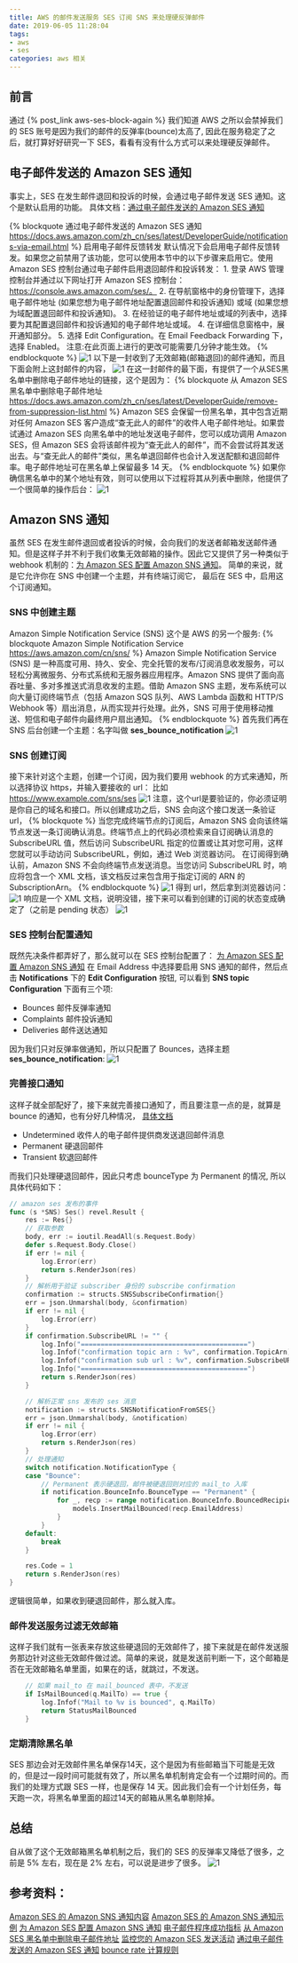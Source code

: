 ```yaml
---
title: AWS 的邮件发送服务 SES 订阅 SNS 来处理硬反弹邮件
date: 2019-06-05 11:28:04
tags: 
- aws
- ses
categories: aws 相关
---
```

## 前言
通过 {% post_link aws-ses-block-again %} 我们知道 AWS 之所以会禁掉我们的 SES 账号是因为我们的邮件的反弹率(bounce)太高了, 因此在服务稳定了之后，就打算好好研究一下 SES，看看有没有什么方式可以来处理硬反弹邮件。
## 电子邮件发送的 Amazon SES 通知
事实上，SES 在发生邮件退回和投诉的时候，会通过电子邮件发送 SES 通知。这个是默认启用的功能。 具体文档：[通过电子邮件发送的 Amazon SES 通知](https://docs.aws.amazon.com/zh_cn/ses/latest/DeveloperGuide/notifications-via-email.html)
<!--more-->
{% blockquote 通过电子邮件发送的 Amazon SES 通知 https://docs.aws.amazon.com/zh_cn/ses/latest/DeveloperGuide/notifications-via-email.html %}
启用电子邮件反馈转发
默认情况下会启用电子邮件反馈转发。如果您之前禁用了该功能，您可以使用本节中的以下步骤来启用它。使用 Amazon SES 控制台通过电子邮件启用退回邮件和投诉转发：
    1. 登录 AWS 管理控制台并通过以下网址打开 Amazon SES 控制台：https://console.aws.amazon.com/ses/。
    2. 在导航窗格中的身份管理下，选择电子邮件地址 (如果您想为电子邮件地址配置退回邮件和投诉通知) 或域 (如果您想为域配置退回邮件和投诉通知)。
    3. 在经验证的电子邮件地址或域的列表中，选择要为其配置退回邮件和投诉通知的电子邮件地址或域。
    4. 在详细信息窗格中，展开通知部分。
    5. 选择 Edit Configuration。在 Email Feedback Forwarding 下，选择 Enabled。
    注意:在此页面上进行的更改可能需要几分钟才能生效。
{% endblockquote %}
![1](1.png)
以下是一封收到了无效邮箱(邮箱退回)的邮件通知，而且下面会附上这封邮件的内容，
![1](2.png)
在这一封邮件的最下面，有提供了一个从SES黑名单中删除电子邮件地址的链接，这个是因为：
{% blockquote 从 Amazon SES 黑名单中删除电子邮件地址 https://docs.aws.amazon.com/zh_cn/ses/latest/DeveloperGuide/remove-from-suppression-list.html %}
Amazon SES 会保留一份黑名单，其中包含近期对任何 Amazon SES 客户造成“查无此人的邮件”的收件人电子邮件地址。如果尝试通过 Amazon SES 向黑名单中的地址发送电子邮件，您可以成功调用 Amazon SES，但 Amazon SES 会将该邮件视为“查无此人的邮件”，而不会尝试将其发送出去。与“查无此人的邮件”类似，黑名单退回邮件也会计入发送配额和退回邮件率。电子邮件地址可在黑名单上保留最多 14 天。
{% endblockquote %}
如果你确信黑名单中的某个地址有效，则可以使用以下过程将其从列表中删除，他提供了一个很简单的操作后台：
![1](3.png)
## Amazon SNS 通知
虽然 SES 在发生邮件退回或者投诉的时候，会向我们的发送者邮箱发送邮件通知。但是这样子并不利于我们收集无效邮箱的操作。因此它又提供了另一种类似于 webhook 机制的：[为 Amazon SES 配置 Amazon SNS 通知](https://docs.aws.amazon.com/zh_cn/ses/latest/DeveloperGuide/configure-sns-notifications.html)。
简单的来说，就是它允许你在 SNS 中创建一个主题，并有终端订阅它， 最后在 SES 中，启用这个订阅通知。
### SNS 中创建主题
Amazon Simple Notification Service (SNS) 这个是 AWS 的另一个服务:
{% blockquote Amazon Simple Notification Service https://aws.amazon.com/cn/sns/ %}
Amazon Simple Notification Service (SNS) 是一种高度可用、持久、安全、完全托管的发布/订阅消息收发服务，可以轻松分离微服务、分布式系统和无服务器应用程序。Amazon SNS 提供了面向高吞吐量、多对多推送式消息收发的主题。借助 Amazon SNS 主题，发布系统可以向大量订阅终端节点（包括 Amazon SQS 队列、AWS Lambda 函数和 HTTP/S Webhook 等）扇出消息，从而实现并行处理。此外，SNS 可用于使用移动推送、短信和电子邮件向最终用户扇出通知。
{% endblockquote %}
首先我们再在 SNS 后台创建一个主题：名字叫做 **ses_bounce_notification**
![1](4.png)
### SNS 创建订阅
接下来针对这个主题，创建一个订阅，因为我们要用 webhook 的方式来通知，所以选择协议 https，并输入要接收的 url： 比如 https://www.example.com/sns/ses
![1](5.png)
注意，这个url是要验证的，你必须证明是你自己的域名和接口。所以创建成功之后，SNS 会向这个接口发送一条验证 url，
{% blockquote %}
当您完成终端节点的订阅后，Amazon SNS 会向该终端节点发送一条订阅确认消息。终端节点上的代码必须检索来自订阅确认消息的 SubscribeURL 值，然后访问 SubscribeURL 指定的位置或让其对您可用，这样您就可以手动访问 SubscribeURL，例如，通过 Web 浏览器访问。
在订阅得到确认前，Amazon SNS 不会向终端节点发送消息。当您访问 SubscribeURL 时，响应将包含一个 XML 文档，该文档反过来包含用于指定订阅的 ARN 的 SubscriptionArn。
{% endblockquote %}
![1](6.png)
得到 url，然后拿到浏览器访问：
![1](7.png)
响应是一个 XML 文档，说明没错，接下来可以看到创建的订阅的状态变成确定了（之前是 pending 状态）
![1](8.png)
### SES 控制台配置通知
既然先决条件都弄好了，那么就可以在 SES 控制台配置了： [为 Amazon SES 配置 Amazon SNS 通知](https://docs.aws.amazon.com/zh_cn/ses/latest/DeveloperGuide/configure-sns-notifications.html)
在 Email Address 中选择要启用 SNS 通知的邮件，然后点击 **Notifications** 下的 **Edit Configuration** 按钮, 可以看到 **SNS topic Configuration** 下面有三个项:
- Bounces 邮件反弹率通知
- Complaints 邮件投诉通知
- Deliveries 邮件送达通知

因为我们只对反弹率做通知，所以只配置了 Bounces，选择主题 **ses_bounce_notification**:
![1](9.png)
### 完善接口通知
这样子就全部配好了，接下来就完善接口通知了，而且要注意一点的是，就算是 bounce 的通知，也有分好几种情况， [具体文档](https://docs.aws.amazon.com/zh_cn/ses/latest/DeveloperGuide/notification-contents.html#bounce-types)
- Undetermined 收件人的电子邮件提供商发送退回邮件消息
- Permanent 硬退回邮件
- Transient 软退回邮件

而我们只处理硬退回邮件，因此只考虑 bounceType 为 Permanent 的情况, 所以具体代码如下：
```go
// amazon ses 发布的事件
func (s *SNS) Ses() revel.Result {
	res := Res{}
	// 获取参数
	body, err := ioutil.ReadAll(s.Request.Body)
	defer s.Request.Body.Close()
	if err != nil {
		log.Error(err)
		return s.RenderJson(res)
	}
	// 解析用于验证 subscriber 身份的 subscribe confirmation
	confirmation := structs.SNSSubscribeConfirmation{}
	err = json.Unmarshal(body, &confirmation)
	if err != nil {
		log.Error(err)
	}
	if confirmation.SubscribeURL != "" {
		log.Info("==========================================")
		log.Infof("confirmation topic arn : %v", confirmation.TopicArn)
		log.Infof("confirmation sub url : %v", confirmation.SubscribeURL)
		log.Info("==========================================")
		return s.RenderJson(res)
	}

	// 解析正常 sns 发布的 ses 消息
	notification := structs.SNSNotificationFromSES{}
	err = json.Unmarshal(body, &notification)
	if err != nil {
		log.Error(err)
		return s.RenderJson(res)
	}
	// 处理通知
	switch notification.NotificationType {
	case "Bounce":
		// Permanent 表示硬退回，邮件被硬退回则对应的 mail_to 入库
		if notification.BounceInfo.BounceType == "Permanent" {
			for _, recp := range notification.BounceInfo.BouncedRecipients {
				models.InsertMailBounced(recp.EmailAddress)
			}
		}
	default:
		break
	}

	res.Code = 1
	return s.RenderJson(res)
}
```
逻辑很简单，如果收到硬退回邮件，那么就入库。
### 邮件发送服务过滤无效邮箱
这样子我们就有一张表来存放这些硬退回的无效邮件了，接下来就是在邮件发送服务那边针对这些无效邮件做过滤。简单的来说，就是发送前判断一下，这个邮箱是否在无效邮箱名单里面，如果在的话，就跳过，不发送。
```go
	// 如果 mail_to 在 mail_bounced 表中，不发送
	if IsMailBounced(q.MailTo) == true {
		log.Infof("Mail to %v is bounced", q.MailTo)
		return StatusMailBounced
	}
```
### 定期清除黑名单
SES 那边会对无效邮件黑名单保存14天，这个是因为有些邮箱当下可能是无效的，但是过一段时间可能就有效了，所以黑名单机制肯定会有一个过期时间的。而我们的处理方式跟 SES 一样，也是保存 14 天。因此我们会有一个计划任务，每天跑一次，将黑名单里面的超过14天的邮箱从黑名单剔除掉。

## 总结
自从做了这个无效邮箱黑名单机制之后，我们的 SES 的反弹率又降低了很多，之前是 5% 左右，现在是 2% 左右，可以说是进步了很多。
![1](10.png)

## 参考资料：
[Amazon SES 的 Amazon SNS 通知内容](https://docs.aws.amazon.com/zh_cn/ses/latest/DeveloperGuide/notification-contents.html#bounce-object)
[Amazon SES 的 Amazon SNS 通知示例](https://docs.aws.amazon.com/zh_cn/ses/latest/DeveloperGuide/notification-examples.html)
[为 Amazon SES 配置 Amazon SNS 通知](https://docs.aws.amazon.com/zh_cn/ses/latest/DeveloperGuide/configure-sns-notifications.html)
[电子邮件程序成功指标](https://docs.aws.amazon.com/zh_cn/ses/latest/DeveloperGuide/success-metrics.html)
[从 Amazon SES 黑名单中删除电子邮件地址](https://docs.aws.amazon.com/zh_cn/ses/latest/DeveloperGuide/remove-from-suppression-list.html)
[监控您的 Amazon SES 发送活动](https://docs.aws.amazon.com/zh_cn/ses/latest/DeveloperGuide/monitor-sending-activity.html)
[通过电子邮件发送的 Amazon SES 通知](https://docs.aws.amazon.com/zh_cn/ses/latest/DeveloperGuide/notifications-via-email.html)
[bounce rate 计算规则](https://www.reddit.com/r/aws/comments/7zvsw0/ses_complaintbounce_rate_calculation_periods/)